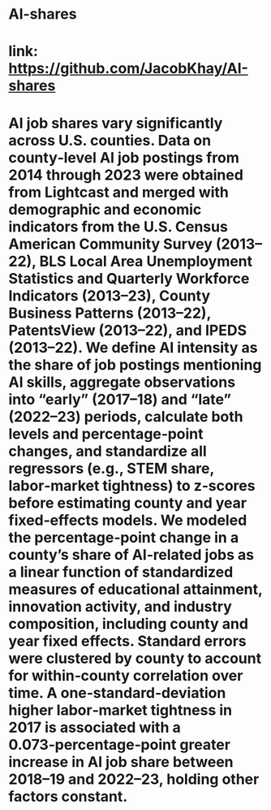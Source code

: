 # AI-shares
# link: https://github.com/JacobKhay/AI-shares
# AI job shares vary significantly across U.S. counties. Data on county‑level AI job postings from 2014 through 2023 were obtained from Lightcast and merged with demographic and economic indicators from the U.S. Census American Community Survey (2013–22), BLS Local Area Unemployment Statistics and Quarterly Workforce Indicators (2013–23), County Business Patterns (2013–22), PatentsView (2013–22), and IPEDS (2013–22). We define AI intensity as the share of job postings mentioning AI skills, aggregate observations into “early” (2017–18) and “late” (2022–23) periods, calculate both levels and percentage‑point changes, and standardize all regressors (e.g., STEM share, labor‑market tightness) to z‑scores before estimating county and year fixed‑effects models. We modeled the percentage‑point change in a county’s share of AI‑related jobs as a linear function of standardized measures of educational attainment, innovation activity, and industry composition, including county and year fixed effects. Standard errors were clustered by county to account for within‑county correlation over time. A one‑standard‑deviation higher labor‑market tightness in 2017 is associated with a 0.073‑percentage‑point greater increase in AI job share between 2018–19 and 2022–23, holding other factors constant.
